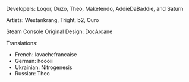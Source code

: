 Developers: Loqor, Duzo, Theo, Maketendo, AddieDaBaddie, and Saturn

Artists: Westankrang, Tright, b2, Ouro

Steam Console Original Design: DocArcane

Translations: 
- French: lavachefrancaise
- German: hoooiii
- Ukrainian: Nitrogenesis
- Russian: Theo
